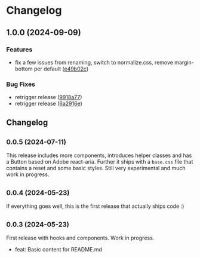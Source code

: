 # Changelog

## 1.0.0 (2024-09-09)


### Features

* fix a few issues from renaming, switch to normalize.css, remove margin-bottom per default ([e49b02c](https://github.com/receter/sys42/commit/e49b02ce4fe3da1a5b043aae333720db21a74c38))


### Bug Fixes

* retrigger release ([9918a77](https://github.com/receter/sys42/commit/9918a777722cf1d52544bce3cf614ae05f3d1836))
* retrigger release ([6a2916e](https://github.com/receter/sys42/commit/6a2916e045dcf1dd4a5ac42d62874e7d5becd8d2))

## Changelog

## <small>0.0.5 (2024-07-11)</small>

This release includes more components, introduces helper classes and has a Button based on Adobe react-aria. Further it ships with a `base.css` file that contains a reset and some basic styles. Still very experimental and much work in progress.

## <small>0.0.4 (2024-05-23)</small>

If everything goes well, this is the first release that actually ships code :)

## <small>0.0.3 (2024-05-23)</small>

First release with hooks and components. Work in progress.

- feat: Basic content for README.md
